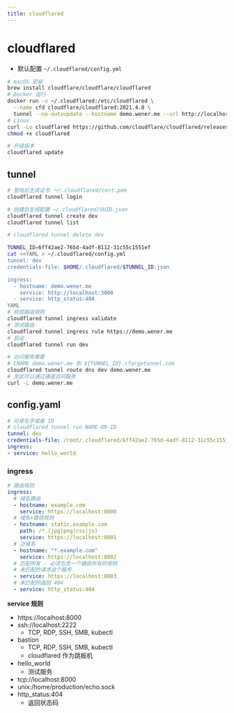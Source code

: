 ```yaml
---
title: cloudflared
---
```


# cloudflared

* 默认配置 `~/.cloudflared/config.yml`

```bash
# macOS 安装
brew install cloudflare/cloudflare/cloudflared
# Docker 运行
docker run -v ~/.cloudflared:/etc/cloudflared \
  --name cfd cloudflare/cloudflared:2021.4.0 \
  tunnel --no-autoupdate --hostname demo.wener.me --url http://localhost:8080
# Linux
curl -Lo cloudflared https://github.com/cloudflare/cloudflared/releases/download/2021.4.0/cloudflared-linux-amd64
chmod +x cloudflared

# 升级版本
cloudflared update
```

## tunnel
```bash
# 登陆后生成证书 ～/.cloudflared/cert.pem
cloudflared tunnel login

# 创建后生成配置 ~/.cloudflared/UUID.json
cloudflared tunnel create dev
cloudflared tunnel list

# cloudflared tunnel delete dev

TUNNEL_ID=6ff42ae2-765d-4adf-8112-31c55c1551ef
cat <<YAML > ~/.cloudflared/config.yml
tunnel: dev
credentials-file: $HOME/.cloudflared/$TUNNEL_ID.json

ingress:
  - hostname: demo.wener.me
    service: http://localhost:3000
  - service: http_status:404
YAML
# 校验路由规则
cloudflared tunnel ingress validate
# 测试路由
cloudflared tunnel ingress rule https://demo.wener.me
# 启动
cloudflared tunnel run dev

# 访问服务需要
# CNAME demo.wener.me 到 ${TUNNEL_ID}.cfargotunnel.com
cloudflared tunnel route dns dev demo.wener.me
# 至此可以通过通道访问服务
curl -L demo.wener.me
```

## config.yaml
```yaml
# 可是名字或者 ID
# cloudflared tunnel run NAME-OR-ID
tunnel: dev
credentials-file: /root/.cloudflared/6ff42ae2-765d-4adf-8112-31c55c1551ef.json
ingress:
- service: hello_world
```

### ingress

```yaml
# 路由规则
ingress:
  # 域名路由
  - hostname: example.com
    service: https://localhost:8000
  # 域名+路径规则
  - hostname: static.example.com
    path: /*.(jpg|png|css|js)
    service: https://localhost:8001
  # 泛域名
  - hostname: "*.example.com"
    service: https://localhost:8002
  # 匹配所有 - 必须包含一个捕获所有的规则
  # 未匹配的请求这个服务
  - service: https://localhost:8003
  # 未匹配的返回 404
  - service: http_status:404
```

__service 规则__

* https://localhost:8000
* ssh://localhost:2222
  * TCP, RDP, SSH, SMB, kubectl
* bastion
  * TCP, RDP, SSH, SMB, kubectl
  * cloudflared 作为跳板机
* hello_world
  * 测试服务
* tcp://localhost:8000
* unix:/home/production/echo.sock
* http_status:404
  * 返回状态码
